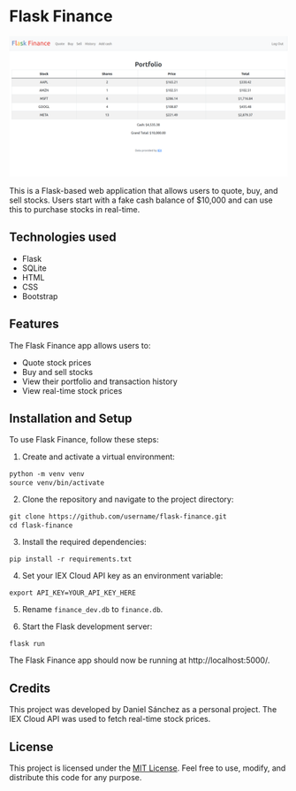 # Flask Finance

![Demo of Flask Finance](demo.png)

This is a Flask-based web application that allows users to quote, buy, and sell stocks. Users start with a fake cash balance of $10,000 and can use this to purchase stocks in real-time.

## Technologies used

- Flask
- SQLite
- HTML
- CSS
- Bootstrap

## Features

The Flask Finance app allows users to:

- Quote stock prices
- Buy and sell stocks
- View their portfolio and transaction history
- View real-time stock prices

## Installation and Setup

To use Flask Finance, follow these steps:

1. Create and activate a virtual environment:

```
python -m venv venv
source venv/bin/activate
```

2. Clone the repository and navigate to the project directory:

```
git clone https://github.com/username/flask-finance.git
cd flask-finance
```

3. Install the required dependencies:

```
pip install -r requirements.txt
```

4. Set your IEX Cloud API key as an environment variable:

```
export API_KEY=YOUR_API_KEY_HERE
```

5. Rename `finance_dev.db` to `finance.db`.

6. Start the Flask development server:

```
flask run
```

The Flask Finance app should now be running at http://localhost:5000/.

## Credits

This project was developed by Daniel Sánchez as a personal project. The IEX Cloud API was used to fetch real-time stock prices.

## License

This project is licensed under the [MIT License](https://opensource.org/license/mit/). Feel free to use, modify, and distribute this code for any purpose.
